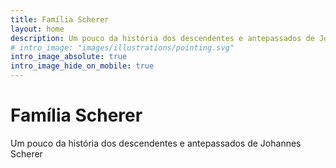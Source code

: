 ```yaml
---
title: Família Scherer
layout: home
description: Um pouco da história dos descendentes e antepassados de Johannes Scherer
# intro_image: "images/illustrations/pointing.svg"
intro_image_absolute: true
intro_image_hide_on_mobile: true
---
```


# Família Scherer

Um pouco da história dos descendentes e antepassados de Johannes Scherer
